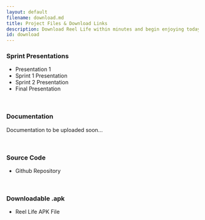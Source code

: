 ```yaml
---
layout: default
filename: download.md
title: Project Files & Download Links
description: Download Reel Life within minutes and begin enjoying today!
id: download
---
```

### Sprint Presentations
- Presentation 1
- Sprint 1 Presentation
- Sprint 2 Presentation
- Final Presentation

<br/>

### Documentation
Documentation to be uploaded soon...

<br/>

### Source Code
- Github Repository

<br/>

### Downloadable .apk
- Reel Life APK File
